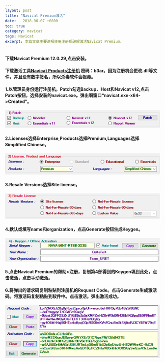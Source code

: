 ```yaml
---
layout: post
title: "Navicat Premium激活"
date:   2018-06-07 +0800
toc: true
category: navicat
tags: Navicat
excerpt: 本篇文章主要讲解使用注册机破解激活Navicat Premium。
---
```

#### 下载Navicat Premium 12.0.29,点击安装。
#### 下载激活工具[Navicat Products注册机](https://pan.baidu.com/s/1Fy5Gx6k_NAYvSW36iwl_sg) 密码：b3ar。因为注册机会更改.dll等文件，并且没有数字签名，所以杀毒软件会报毒。
#### 1.以管理员身份运行注册机。Patch勾选Backup、Host和Navicat v12,点击Patch按钮，选择安装的navicat.exe。弹出啊窗口“navicat.exe-x64->Created”。
![](/img/navicat01.png)
#### 2.Licenses选择Enterprise,Products选择Premium,Languages选择Simplified Chinese。
![](/img/navicat02.png)
#### 3.Resale Versions选择Site license。
![](/img/navicat03.png)
#### 4.默认或填写name和organization，点击Generate按钮生成Keygen。
![](/img/navicat04.png)
#### 5.点击Navicat Premium的帮助>注册，复制第4部得到的Keygen填到此处，点击激活，点击手动激活。
#### 6.将弹出的请求码复制粘贴到注册机的Request Code。点击Generate生成激活码。将激活码复制粘贴到软件中。点击激活。弹出激活成功。
![](/img/navicat05.png)

